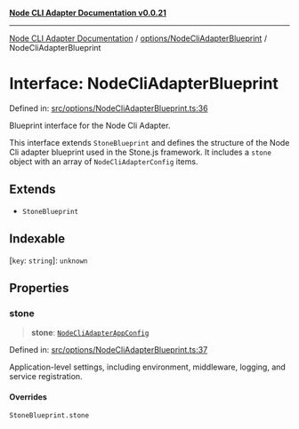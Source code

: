 [**Node CLI Adapter Documentation v0.0.21**](../../../README.md)

***

[Node CLI Adapter Documentation](../../../modules.md) / [options/NodeCliAdapterBlueprint](../README.md) / NodeCliAdapterBlueprint

# Interface: NodeCliAdapterBlueprint

Defined in: [src/options/NodeCliAdapterBlueprint.ts:36](https://github.com/stonemjs/node-cli-adapter/blob/ef52e5bf0dd08467e3b24c3d05bfc766eee30472/src/options/NodeCliAdapterBlueprint.ts#L36)

Blueprint interface for the Node Cli Adapter.

This interface extends `StoneBlueprint` and defines the structure of the
Node Cli adapter blueprint used in the Stone.js framework. It includes
a `stone` object with an array of `NodeCliAdapterConfig` items.

## Extends

- `StoneBlueprint`

## Indexable

\[`key`: `string`\]: `unknown`

## Properties

### stone

> **stone**: [`NodeCliAdapterAppConfig`](NodeCliAdapterAppConfig.md)

Defined in: [src/options/NodeCliAdapterBlueprint.ts:37](https://github.com/stonemjs/node-cli-adapter/blob/ef52e5bf0dd08467e3b24c3d05bfc766eee30472/src/options/NodeCliAdapterBlueprint.ts#L37)

Application-level settings, including environment, middleware, logging, and service registration.

#### Overrides

`StoneBlueprint.stone`
